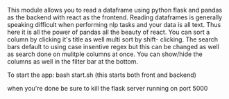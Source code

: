 This module allows you to read a dataframe using python flask and pandas as the backend with react as the frontend. 
Reading dataframes is generally speaking difficult when performing nlp tasks and your data is all text. Thus here it is
all the power of pandas all the beauty of react. You can sort a column by clicking it's title  as well multi sort by shift-
clicking. The search bars default to using case insentive regex but this can be changed as well as search done on mulitple
columns at once. You can show/hide the columns as well in the filter bar at the bottom.


To start the app:
  bash start.sh (this starts both front and backend)

  when you're done be sure to kill the flask server running on port 5000
  